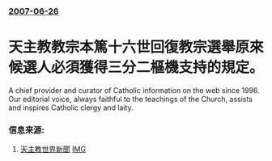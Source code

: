 ### [2007-06-26](/news/2007/06/26/index.md)

##### 
# 天主教教宗本篤十六世回復教宗選舉原來候選人必須獲得三分二樞機支持的規定。

A chief provider and curator of Catholic information on the web since 1996. Our editorial voice, always faithful to the teachings of the Church, assists and inspires Catholic clergy and laity.


### 信息来源:

1. [天主教世界新聞](http://www.cwnews.com/news/viewstory.cfm?recnum=52020) [IMG](http://www.catholicculture.org/images/social/fb/CatholicCulture.png)
